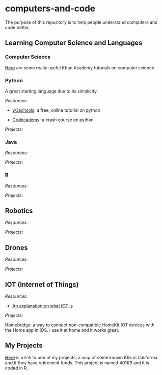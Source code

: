 # computers-and-code


The purpose of this repository is to help people understand computers and code better.

## Learning Computer Science and Languages

### Computer Science

[Here](https://www.khanacademy.org/computing/computer-science/) are some really useful Khan Academy tutorials on computer science.


### Python
A great starting language due to its simplicity.

_Resources:_

* [w3schools](https://www.w3schools.com/python/default.asp): a free, online tutorial on python

* [Codecademy](https://www.codecademy.com/learn/learn-python): a crash course on python

_Projects:_

### Java

_Resources:_

_Projects:_

### R

_Resources:_

_Projects:_


## Robotics

_Resources:_

_Projects:_

## Drones
_Resources:_

_Projects:_


## IOT (Internet of Things)

_Resources:_

* [An explanation on what IOT is](https://www.ibm.com/blogs/internet-of-things/what-is-the-iot/)

_Projects:_

[Homebridge](https://github.com/nfarina/homebridge): a way to connect non-compatible HomeKit IOT devices with the Home app in iOS. I use it at home and it works great. 



## My Projects

[Here](https://github.com/samihsq/401k9) is a link to one of my projects; a map of some known K9s in California and if they have retirement funds. This project is named 401K9 and it is coded in R.










